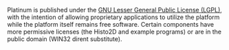 Platinum is published under the [GNU Lesser General Public License (LGPL)](http://www.gnu.org/licenses/lgpl.html), with the intention of allowing proprietary applications to utilize the platform while the platform itself remains free software. Certain components have more permissive licenses (the Histo2D and example programs) or are in the public domain (WIN32 dirent substitute).
